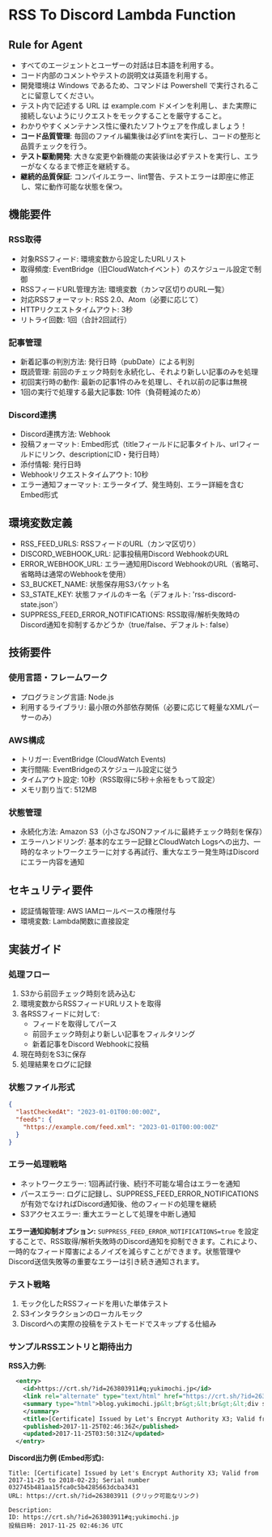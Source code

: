 # RSS To Discord Lambda Function

## Rule for Agent

- すべてのエージェントとユーザーの対話は日本語を利用する。
- コード内部のコメントやテストの説明文は英語を利用する。
- 開発環境は Windows であるため、コマンドは Powershell で実行されることに留意してください。
- テスト内で記述する URL は example.com ドメインを利用し、また実際に接続しないようにリクエストをモックすることを厳守すること。
- わかりやすくメンテナンス性に優れたソフトウェアを作成しましょう！
- **コード品質管理**: 毎回のファイル編集後は必ずlintを実行し、コードの整形と品質チェックを行う。
- **テスト駆動開発**: 大きな変更や新機能の実装後は必ずテストを実行し、エラーがなくなるまで修正を継続する。
- **継続的品質保証**: コンパイルエラー、lint警告、テストエラーは即座に修正し、常に動作可能な状態を保つ。

## 機能要件

### RSS取得
- 対象RSSフィード: 環境変数から設定したURLリスト
- 取得頻度: EventBridge（旧CloudWatchイベント）のスケジュール設定で制御
- RSSフィードURL管理方法: 環境変数（カンマ区切りのURL一覧）
- 対応RSSフォーマット: RSS 2.0、Atom（必要に応じて）
- HTTPリクエストタイムアウト: 3秒
- リトライ回数: 1回（合計2回試行）

### 記事管理
- 新着記事の判別方法: 発行日時（pubDate）による判別
- 既読管理: 前回のチェック時刻を永続化し、それより新しい記事のみを処理
- 初回実行時の動作: 最新の記事1件のみを処理し、それ以前の記事は無視
- 1回の実行で処理する最大記事数: 10件（負荷軽減のため）

### Discord連携
- Discord連携方法: Webhook
- 投稿フォーマット: Embed形式（titleフィールドに記事タイトル、urlフィールドにリンク、descriptionにID・発行日時）
- 添付情報: 発行日時
- Webhookリクエストタイムアウト: 10秒
- エラー通知フォーマット: エラータイプ、発生時刻、エラー詳細を含むEmbed形式

## 環境変数定義
- RSS_FEED_URLS: RSSフィードのURL（カンマ区切り）
- DISCORD_WEBHOOK_URL: 記事投稿用Discord WebhookのURL
- ERROR_WEBHOOK_URL: エラー通知用Discord WebhookのURL（省略可、省略時は通常のWebhookを使用）
- S3_BUCKET_NAME: 状態保存用S3バケット名
- S3_STATE_KEY: 状態ファイルのキー名（デフォルト: 'rss-discord-state.json'）
- SUPPRESS_FEED_ERROR_NOTIFICATIONS: RSS取得/解析失敗時のDiscord通知を抑制するかどうか（true/false、デフォルト: false）

## 技術要件

### 使用言語・フレームワーク
- プログラミング言語: Node.js
- 利用するライブラリ: 最小限の外部依存関係（必要に応じて軽量なXMLパーサーのみ）

### AWS構成
- トリガー: EventBridge (CloudWatch Events)
- 実行間隔: EventBridgeのスケジュール設定に従う
- タイムアウト設定: 10秒（RSS取得に5秒＋余裕をもって設定）
- メモリ割り当て: 512MB

### 状態管理
- 永続化方法: Amazon S3（小さなJSONファイルに最終チェック時刻を保存）
- エラーハンドリング: 基本的なエラー記録とCloudWatch Logsへの出力、一時的なネットワークエラーに対する再試行、重大なエラー発生時はDiscordにエラー内容を通知

## セキュリティ要件
- 認証情報管理: AWS IAMロールベースの権限付与
- 環境変数: Lambda関数に直接設定

## 実装ガイド

### 処理フロー
1. S3から前回チェック時刻を読み込む
2. 環境変数からRSSフィードURLリストを取得
3. 各RSSフィードに対して:
   - フィードを取得してパース
   - 前回チェック時刻より新しい記事をフィルタリング
   - 新着記事をDiscord Webhookに投稿
4. 現在時刻をS3に保存
5. 処理結果をログに記録

### 状態ファイル形式
```json
{
  "lastCheckedAt": "2023-01-01T00:00:00Z",
  "feeds": {
    "https://example.com/feed.xml": "2023-01-01T00:00:00Z"
  }
}
```

### エラー処理戦略
- ネットワークエラー: 1回再試行後、続行不可能な場合はエラーを通知
- パースエラー: ログに記録し、SUPPRESS_FEED_ERROR_NOTIFICATIONSが有効でなければDiscord通知後、他のフィードの処理を継続
- S3アクセスエラー: 重大エラーとして処理を中断し通知

**エラー通知抑制オプション:**
`SUPPRESS_FEED_ERROR_NOTIFICATIONS=true` を設定することで、RSS取得/解析失敗時のDiscord通知を抑制できます。これにより、一時的なフィード障害によるノイズを減らすことができます。状態管理やDiscord送信失敗等の重要なエラーは引き続き通知されます。

### テスト戦略
1. モック化したRSSフィードを用いた単体テスト
2. S3インタラクションのローカルモック
3. Discordへの実際の投稿をテストモードでスキップする仕組み

### サンプルRSSエントリと期待出力
**RSS入力例:**
```xml
  <entry>
    <id>https://crt.sh/?id=263803911#q;yukimochi.jp</id>
    <link rel="alternate" type="text/html" href="https://crt.sh/?id=263803911"/>
    <summary type="html">blog.yukimochi.jp&lt;br&gt;&lt;br&gt;&lt;div style="font:8pt monospace"&gt;-----BEGIN CERTIFICATE-----&lt;br&gt;MIIEVzCCAz+gAwIBAgISAydFtIGqFfygxbQoVmPcujQxMA0GCSqGSIb3DQEBCwUA&lt;br&gt;MEoxCzAJBgNVBAYTAlVTMRYwFAYDVQQKEw1MZXQncyBFbmNyeXB0MSMwIQYDVQQD&lt;br&gt;ExpMZXQncyBFbmNyeXB0IEF1dGhvcml0eSBYMzAeFw0xNzExMjUwMjQ2MzZaFw0x&lt;br&gt;ODAyMjMwMjQ2MzZaMBwxGjAYBgNVBAMTEWJsb2cueXVraW1vY2hpLmpwMHYwEAYH&lt;br&gt;KoZIzj0CAQYFK4EEACIDYgAEXXgguAfWvrfeUNnhIwVJsQvXU9PvlN2wAlyAuizf&lt;br&gt;3A5q6bX5vlKdBaJjGrcsA4EXOMOheZpzRqf2YLGWYRHYQvP3RR8zSVKlvfi0Du1w&lt;br&gt;d/5zOu6UIkgqENc8tRGu4CA+o4ICETCCAg0wDgYDVR0PAQH/BAQDAgeAMB0GA1Ud&lt;br&gt;JQQWMBQGCCsGAQUFBwMBBggrBgEFBQcDAjAMBgNVHRMBAf8EAjAAMB0GA1UdDgQW&lt;br&gt;BBRrMmOQ6lTVA/TWZ45M5dAprM+goDAfBgNVHSMEGDAWgBSoSmpjBH3duubRObem&lt;br&gt;RWXv86jsoTBvBggrBgEFBQcBAQRjMGEwLgYIKwYBBQUHMAGGImh0dHA6Ly9vY3Nw&lt;br&gt;LmludC14My5sZXRzZW5jcnlwdC5vcmcwLwYIKwYBBQUHMAKGI2h0dHA6Ly9jZXJ0&lt;br&gt;LmludC14My5sZXRzZW5jcnlwdC5vcmcvMBwGA1UdEQQVMBOCEWJsb2cueXVraW1v&lt;br&gt;Y2hpLmpwMIH+BgNVHSAEgfYwgfMwCAYGZ4EMAQIBMIHmBgsrBgEEAYLfEwEBATCB&lt;br&gt;1jAmBggrBgEFBQcCARYaaHR0cDovL2Nwcy5sZXRzZW5jcnlwdC5vcmcwgasGCCsG&lt;br&gt;AQUFBwICMIGeDIGbVGhpcyBDZXJ0aWZpY2F0ZSBtYXkgb25seSBiZSByZWxpZWQg&lt;br&gt;dXBvbiBieSBSZWx5aW5nIFBhcnRpZXMgYW5kIG9ubHkgaW4gYWNjb3JkYW5jZSB3&lt;br&gt;aXRoIHRoZSBDZXJ0aWZpY2F0ZSBQb2xpY3kgZm91bmQgYXQgaHR0cHM6Ly9sZXRz&lt;br&gt;ZW5jcnlwdC5vcmcvcmVwb3NpdG9yeS8wDQYJKoZIhvcNAQELBQADggEBABgsF+7L&lt;br&gt;MNUJw3zxNwi+BqNVIkIZlqXWykXHi0P/aiq7I9X7S7DEP6UND8fQjLAq5pGVLF9k&lt;br&gt;PcFRtgyXrzxIogw/39+rcLGy8ffAYurbCeQWNRH1Nm65rf73Qns6ViT0twfPt51j&lt;br&gt;r6l18oEHw9X00GN/ksbpedjuC6zOoKnRLCWWQJ2IrKaw+M9VdMwl29h78hYihU8L&lt;br&gt;/hZCA+RRl4JzjHB0P6SavDcvYIbuVbTHdHFwjT9Z6pd/NwxL9FDhsmDhmJ3Gkmw5&lt;br&gt;wRdDTWmK4XB0XwBUNPtAqbYY2rR6trRW51/uKQGTtN0RoSzfnIFkjVPaPgt6nBW3&lt;br&gt;KYgyb65MQ+JsYjs=&lt;br&gt;-----END CERTIFICATE-----&lt;/div&gt;
    </summary>
    <title>[Certificate] Issued by Let's Encrypt Authority X3; Valid from 2017-11-25 to 2018-02-23; Serial number 032745b481aa15fca0c5b4285663dcba3431</title>
    <published>2017-11-25T02:46:36Z</published>
    <updated>2017-11-25T03:50:31Z</updated>
  </entry>
```

**Discord出力例 (Embed形式):**
```
Title: [Certificate] Issued by Let's Encrypt Authority X3; Valid from 2017-11-25 to 2018-02-23; Serial number 032745b481aa15fca0c5b4285663dcba3431
URL: https://crt.sh/?id=263803911 (クリック可能なリンク)

Description:
ID: https://crt.sh/?id=263803911#q;yukimochi.jp
投稿日時: 2017-11-25 02:46:36 UTC
```
